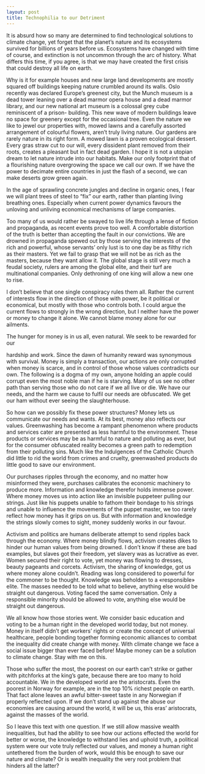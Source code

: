```yaml
---
layout: post
title: Technophilia to our Detriment
---
```


It is absurd how so many are determined to find technological solutions to climate change, yet forget that the planet’s nature and its ecosystems survived for billions of years before us. Ecosystems have changed with time of course, and extinction is not uncommon through the arc of history. What differs this time, if you agree, is that we may have created the first crisis that could destroy all life on earth.

Why is it for example houses and new large land developments are mostly squared off buildings keeping nature crumbled around its walls. Oslo recently was declared Europe’s greenest city, but the Munch museum is a dead tower leaning over a dead marmor opera house and a dead marmor library, and our new national art museum is a colossal grey cube reminiscent of a prison- building. This new wave of modern buildings leave no space for greenery except for the occasional tree. Even the nature we like to jewel our properties with, mowed lawns and a carefully assorted arrangement of colourful flowers, aren’t truly living nature. Our gardens are rarely nature in its right form. A mowed lawn is a proven ecological dessert. Every gras straw cut to our will, every dissident plant removed from their roots, creates a pleasant but in fact dead garden. I hope it is not a utopian dream to let nature intrude into our habitats. Make our only footprint that of a flourishing nature overgrowing the space we call our own. If we have the power to decimate entire countries in just the flash of a second, we can make deserts grow green again.

In the age of sprawling concrete jungles and decline in organic ones, I fear we will plant trees of steel to “fix” our earth, rather than planting living breathing ones. Especially when current power dynamics favours the unloving and unliving economical mechanisms of large companies.

Too many of us would rather be swayed to live life through a lense of fiction and propaganda, as recent events prove too well. A comfortable distortion of the truth is better than accepting the fault in our convictions.
 We are drowned in propaganda spewed out by those serving the interests of the rich and powerful, whose servants’ only lust is to one day be as filthy rich as their masters. Yet we fail to grasp that we will not be as rich as the masters, because they want allow it. The global stage is still very much a feudal society, rulers are among the global elite, and their turf are multinational companies. Only dethroning of one king will allow a new one to rise.

I don’t believe that one single conspiracy rules them all. Rather the current of interests flow in the direction of those with power, be it political or economical, but mostly with those who controls both. I could argue the current flows to strongly in the wrong direction, but I neither have the power or money to change it alone. We cannot blame money alone for our ailments.

The hunger for money is in us all, even natural. We seek to be rewarded for our

hardship and work. Since the dawn of humanity reward was synonymous with survival. Money is simply a transaction, our actions are only corrupted when money is scarce, and in control of those whose values contradicts our own. The following is a dogma of my own, anyone holding an apple could corrupt even the most noble man if he is starving. Many of us see no other path than serving those who do not care if we all live or die. We have our needs, and the harm we cause to fulfil our needs are obfuscated. We get our ham without ever seeing the slaughterhouse.

So how can we possibly fix these power structures? Money lets us communicate our needs and wants. At its best, money also reflects our values. Greenwashing has become a rampant phenomenon where products and services cater are presented as less harmful to the environment. These products or services may be as harmful to nature and polluting as ever, but for the consumer obfuscated reality becomes a green path to redemption from their polluting sins. Much like the Indulgences of the Catholic Church did little to rid the world from crimes and cruelty, greenwashed products do little good to save our environment.

Our purchases ripples through the economy, and no matter how misinformed they were, purchases calibrates the economic machinery to produce more. Information and knowledge therefor holds immense power. Where money moves us into action like an invisible puppeteer pulling our strings. Just like his puppets unable to fathom their bondage to his strings and unable to influence the movements of the puppet master, we too rarely reflect how money has it grips on us. But with information and knowledge the strings slowly comes to sight, money suddenly works in our favour.

Activism and politics are humans deliberate attempt to send ripples back through the economy. Where money blindly flows, activism creates dikes to hinder our human values from being drowned. I don’t know if these are bad examples, but slaves got their freedom, yet slavery was as lucrative as ever. Women secured their right to vote, yet money was flowing to dresses, beauty pageants and corcets. Activism, the sharing of knowledge, got us where money alone couldn’t. Reading was long considered to powerful for the commoner to be thought. Knowledge was beholden to a «responsible» elite. The masses needed to be told what to believe, anything else would be straight out dangerous. Voting faced the same conversation. Only a responsible minority should be allowed to vote, anything else would be straight out dangerous.

We all know how those stories went. We consider basic education and voting to be a human right in the developed world today, but not money.
 Money in itself didn’t get workers’ rights or create the concept of universal healthcare, people bonding together forming economic alliances to combat the inequality did create change with money. With climate change we face a social issue bigger than ever faced before! Maybe money can be a solution to climate change. Stay with me on this.

Those who suffer the most, the poorest on our earth can’t strike or gather with pitchforks at the king’s gate, because there are too many to hold accountable. We in the developed world are the aristocrats. Even the poorest in Norway for example, are in the top 10% richest people on earth. That fact alone leaves an awful bitter-sweet taste in any Norwegian if properly reflected upon. If we don’t stand up against the abuse our economies are causing around the world, it will be us, this eras’ aristocrats, against the masses of the world.

So I leave this text with one question. If we still allow massive wealth inequalities, but had the ability to see how our actions effected the world for better or worse, the knowledge to withstand lies and uphold truth, a political system were our vote truly reflected our values, and money a human right untethered from the burden of work, would this be enough to save our nature and climate? Or is wealth inequality the very root problem that hinders all the latter?